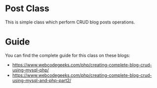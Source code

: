 # Post Class
This is simple class which perform CRUD blog posts operations.

# Guide
You can find the complete guide for this class on these blogs:

* https://www.webcodegeeks.com/php/creating-complete-blog-crud-using-mysql-php/
* https://www.webcodegeeks.com/php/creating-complete-blog-crud-using-mysql-and-php-part2/